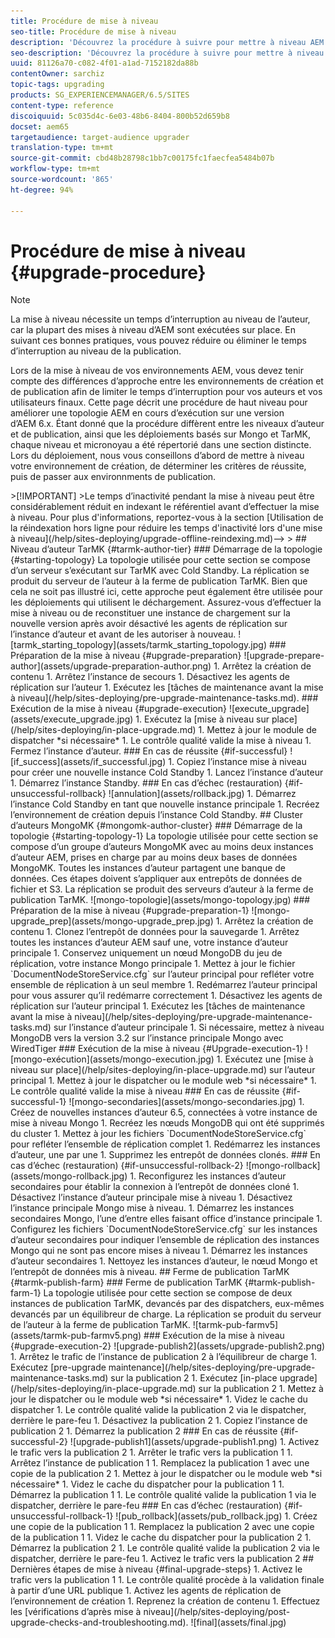 ```yaml
---
title: Procédure de mise à niveau
seo-title: Procédure de mise à niveau
description: 'Découvrez la procédure à suivre pour mettre à niveau AEM. '
seo-description: 'Découvrez la procédure à suivre pour mettre à niveau AEM. '
uuid: 81126a70-c082-4f01-a1ad-7152182da88b
contentOwner: sarchiz
topic-tags: upgrading
products: SG_EXPERIENCEMANAGER/6.5/SITES
content-type: reference
discoiquuid: 5c035d4c-6e03-48b6-8404-800b52d659b8
docset: aem65
targetaudience: target-audience upgrader
translation-type: tm+mt
source-git-commit: cbd48b28798c1bb7c00175fc1faecfea5484b07b
workflow-type: tm+mt
source-wordcount: '865'
ht-degree: 94%

---
```



# Procédure de mise à niveau {#upgrade-procedure}

>[!NOTE]
>
>La mise à niveau nécessite un temps d’interruption au niveau de l’auteur, car la plupart des mises à niveau d’AEM sont exécutées sur place. En suivant ces bonnes pratiques, vous pouvez réduire ou éliminer le temps d’interruption au niveau de la publication.

Lors de la mise à niveau de vos environnements AEM, vous devez tenir compte des différences d’approche entre les environnements de création et de publication afin de limiter le temps d’interruption pour vos auteurs et vos utilisateurs finaux. Cette page décrit une procédure de haut niveau pour améliorer une topologie AEM en cours d’exécution sur une version d’AEM 6.x. Étant donné que la procédure diffèrent entre les niveaux d’auteur et de publication, ainsi que les déploiements basés sur Mongo et TarMK, chaque niveau et micronoyau a été répertorié dans une section distincte. Lors du déploiement, nous vous conseillons d’abord de mettre à niveau votre environnement de création, de déterminer les critères de réussite, puis de passer aux environnments de publication.

<!-->>[!IMPORTANT]
>Le temps d’inactivité pendant la mise à niveau peut être considérablement réduit en indexant le référentiel avant d’effectuer la mise à niveau. Pour plus d&#39;informations, reportez-vous à la section [Utilisation de la réindexation hors ligne pour réduire les temps d&#39;inactivité lors d&#39;une mise à niveau](/help/sites-deploying/upgrade-offline-reindexing.md)—>
>
## Niveau d’auteur TarMK {#tarmk-author-tier}

### Démarrage de la topologie {#starting-topology}

La topologie utilisée pour cette section se compose d’un serveur s’exécutant sur TarMK avec Cold Standby. La réplication se produit du serveur de l’auteur à la ferme de publication TarMK. Bien que cela ne soit pas illustré ici, cette approche peut également être utilisée pour les déploiements qui utilisent le déchargement. Assurez-vous d’effectuer la mise à niveau ou de reconstituer une instance de chargement sur la nouvelle version après avoir désactivé les agents de réplication sur l’instance d’auteur et avant de les autoriser à nouveau.

![tarmk_starting_topology](assets/tarmk_starting_topology.jpg)

### Préparation de la mise à niveau {#upgrade-preparation}

![upgrade-prepare-author](assets/upgrade-preparation-author.png)

1. Arrêtez la création de contenu

1. Arrêtez l’instance de secours

1. Désactivez les agents de réplication sur l’auteur

1. Exécutez les [tâches de maintenance avant la mise à niveau](/help/sites-deploying/pre-upgrade-maintenance-tasks.md).

### Exécution de la mise à niveau {#upgrade-execution}

![execute_upgrade](assets/execute_upgrade.jpg)

1. Exécutez la [mise à niveau sur place](/help/sites-deploying/in-place-upgrade.md)
1. Mettez à jour le module de dispatcher *si nécessaire*

1. Le contrôle qualité valide la mise à niveau

1. Fermez l’instance d’auteur.

### En cas de réussite {#if-successful}

![if_success](assets/if_successful.jpg)

1. Copiez l’instance mise à niveau pour créer une nouvelle instance Cold Standby

1. Lancez l’instance d’auteur

1. Démarrez l’instance Standby.

### En cas d’échec (restauration) {#if-unsuccessful-rollback}

![annulation](assets/rollback.jpg)

1. Démarrez l’instance Cold Standby en tant que nouvelle instance principale

1. Recréez l’environnement de création depuis l’instance Cold Standby.

## Cluster d’auteurs MongoMK {#mongomk-author-cluster}

### Démarrage de la topologie {#starting-topology-1}

La topologie utilisée pour cette section se compose d’un groupe d’auteurs MongoMK avec au moins deux instances d’auteur AEM, prises en charge par au moins deux bases de données MongoMK. Toutes les instances d’auteur partagent une banque de données. Ces étapes doivent s’appliquer aux entrepôts de données de fichier et S3. La réplication se produit des serveurs d’auteur à la ferme de publication TarMK.

![mongo-topologie](assets/mongo-topology.jpg)

### Préparation de la mise à niveau {#upgrade-preparation-1}

![mongo-upgrade_prep](assets/mongo-upgrade_prep.jpg)

1. Arrêtez la création de contenu
1. Clonez l’entrepôt de données pour la sauvegarde
1. Arrêtez toutes les instances d’auteur AEM sauf une, votre instance d’auteur principale
1. Conservez uniquement un nœud MongoDB du jeu de réplication, votre instance Mongo principale
1. Mettez à jour le fichier `DocumentNodeStoreService.cfg` sur l’auteur principal pour refléter votre ensemble de réplication à un seul membre
1. Redémarrez l’auteur principal pour vous assurer qu’il redémarre correctement
1. Désactivez les agents de réplication sur l’auteur principal
1. Exécutez les [tâches de maintenance avant la mise à niveau](/help/sites-deploying/pre-upgrade-maintenance-tasks.md) sur l’instance d’auteur principale
1. Si nécessaire, mettez à niveau MongoDB vers la version 3.2 sur l’instance principale Mongo avec WiredTiger

### Exécution de la mise à niveau {#Upgrade-execution-1}

![mongo-exécution](assets/mongo-execution.jpg)

1. Exécutez une [mise à niveau sur place](/help/sites-deploying/in-place-upgrade.md) sur l’auteur principal
1. Mettez à jour le dispatcher ou le module web *si nécessaire*
1. Le contrôle qualité valide la mise à niveau

### En cas de réussite {#if-successful-1}

![mongo-secondaries](assets/mongo-secondaries.jpg)

1. Créez de nouvelles instances d’auteur 6.5, connectées à votre instance de mise à niveau Mongo

1. Recréez les nœuds MongoDB qui ont été supprimés du cluster

1. Mettez à jour les fichiers `DocumentNodeStoreService.cfg` pour refléter l’ensemble de réplication complet

1. Redémarrez les instances d’auteur, une par une

1. Supprimez les entrepôt de données clonés.

### En cas d’échec (restauration)  {#if-unsuccessful-rollback-2}

![mongo-rollback](assets/mongo-rollback.jpg)

1. Reconfigurez les instances d’auteur secondaires pour établir la connexion à l’entrepôt de données cloné

1. Désactivez l’instance d’auteur principale mise à niveau

1. Désactivez l’instance principale Mongo mise à niveau.

1. Démarrez les instances secondaires Mongo, l’une d’entre elles faisant office d’instance principale

1. Configurez les fichiers `DocumentNodeStoreService.cfg` sur les instances d’auteur secondaires pour indiquer l’ensemble de réplication des instances Mongo qui ne sont pas encore mises à niveau

1. Démarrez les instances d’auteur secondaires

1. Nettoyez les instances d’auteur, le nœud Mongo et l’entrepôt de données mis à niveau.

## Ferme de publication TarMK {#tarmk-publish-farm}

### Ferme de publication TarMK {#tarmk-publish-farm-1}

La topologie utilisée pour cette section se compose de deux instances de publication TarMK, devancés par des dispatchers, eux-mêmes devancés par un équilibreur de charge. La réplication se produit du serveur de l’auteur à la ferme de publication TarMK.

![tarmk-pub-farmv5](assets/tarmk-pub-farmv5.png)

### Exécution de la mise à niveau {#upgrade-execution-2}

![upgrade-publish2](assets/upgrade-publish2.png)

1. Arrêtez le trafic de l’instance de publication 2 à l’équilibreur de charge
1. Exécutez [pre-upgrade maintenance](/help/sites-deploying/pre-upgrade-maintenance-tasks.md) sur la publication 2
1. Exécutez [in-place upgrade](/help/sites-deploying/in-place-upgrade.md) sur la publication 2
1. Mettez à jour le dispatcher ou le module web *si nécessaire*
1. Videz le cache du dispatcher
1. Le contrôle qualité valide la publication 2 via le dispatcher, derrière le pare-feu
1. Désactivez la publication 2
1. Copiez l’instance de publication 2
1. Démarrez la publication 2

### En cas de réussite {#if-successful-2}

![upgrade-publish1](assets/upgrade-publish1.png)

1. Activez le trafic vers la publication 2
1. Arrêter le trafic vers la publication 1
1. Arrêtez l’instance de publication 1
1. Remplacez la publication 1 avec une copie de la publication 2
1. Mettez à jour le dispatcher ou le module web *si nécessaire*
1. Videz le cache du dispatcher pour la publication 1
1. Démarrez la publication 1
1. Le contrôle qualité valide la publication 1 via le dispatcher, derrière le pare-feu

### En cas d’échec (restauration) {#if-unsuccessful-rollback-1}

![pub_rollback](assets/pub_rollback.jpg)

1. Créez une copie de la publication 1 
1. Remplacez la publication 2 avec une copie de la publication 1
1. Videz le cache du dispatcher pour la publication 2
1. Démarrez la publication 2
1. Le contrôle qualité valide la publication 2 via le dispatcher, derrière le pare-feu
1. Activez le trafic vers la publication 2

## Dernières étapes de mise à niveau {#final-upgrade-steps}

1. Activez le trafic vers la publication 1
1. Le contrôle qualité procède à la validation finale à partir d’une URL publique
1. Activez les agents de réplication de l’environnement de création
1. Reprenez la création de contenu
1. Effectuez les [vérifications d’après mise à niveau](/help/sites-deploying/post-upgrade-checks-and-troubleshooting.md).

![final](assets/final.jpg)

